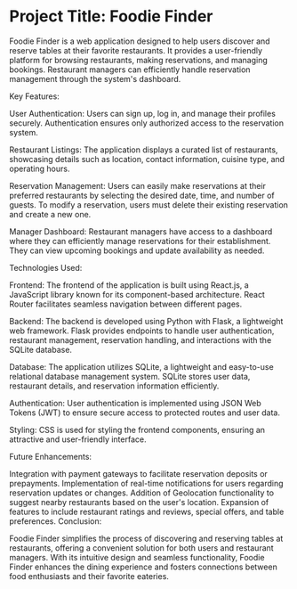 # Project Title: Foodie Finder

Foodie Finder is a web application designed to help users discover and reserve tables at their favorite restaurants. It provides a user-friendly platform for browsing restaurants, making reservations, and managing bookings. Restaurant managers can efficiently handle reservation management through the system's dashboard.

Key Features:

User Authentication: Users can sign up, log in, and manage their profiles securely. Authentication ensures only authorized access to the reservation system.

Restaurant Listings: The application displays a curated list of restaurants, showcasing details such as location, contact information, cuisine type, and operating hours.

Reservation Management: Users can easily make reservations at their preferred restaurants by selecting the desired date, time, and number of guests. To modify a reservation, users must delete their existing reservation and create a new one.

Manager Dashboard: Restaurant managers have access to a dashboard where they can efficiently manage reservations for their establishment. They can view upcoming bookings and update availability as needed.

Technologies Used:

Frontend: The frontend of the application is built using React.js, a JavaScript library known for its component-based architecture. React Router facilitates seamless navigation between different pages.

Backend: The backend is developed using Python with Flask, a lightweight web framework. Flask provides endpoints to handle user authentication, restaurant management, reservation handling, and interactions with the SQLite database.

Database: The application utilizes SQLite, a lightweight and easy-to-use relational database management system. SQLite stores user data, restaurant details, and reservation information efficiently.

Authentication: User authentication is implemented using JSON Web Tokens (JWT) to ensure secure access to protected routes and user data.

Styling: CSS is used for styling the frontend components, ensuring an attractive and user-friendly interface.

Future Enhancements:

Integration with payment gateways to facilitate reservation deposits or prepayments.
Implementation of real-time notifications for users regarding reservation updates or changes.
Addition of Geolocation functionality to suggest nearby restaurants based on the user's location.
Expansion of features to include restaurant ratings and reviews, special offers, and table preferences.
Conclusion:

Foodie Finder simplifies the process of discovering and reserving tables at restaurants, offering a convenient solution for both users and restaurant managers. With its intuitive design and seamless functionality, Foodie Finder enhances the dining experience and fosters connections between food enthusiasts and their favorite eateries.
